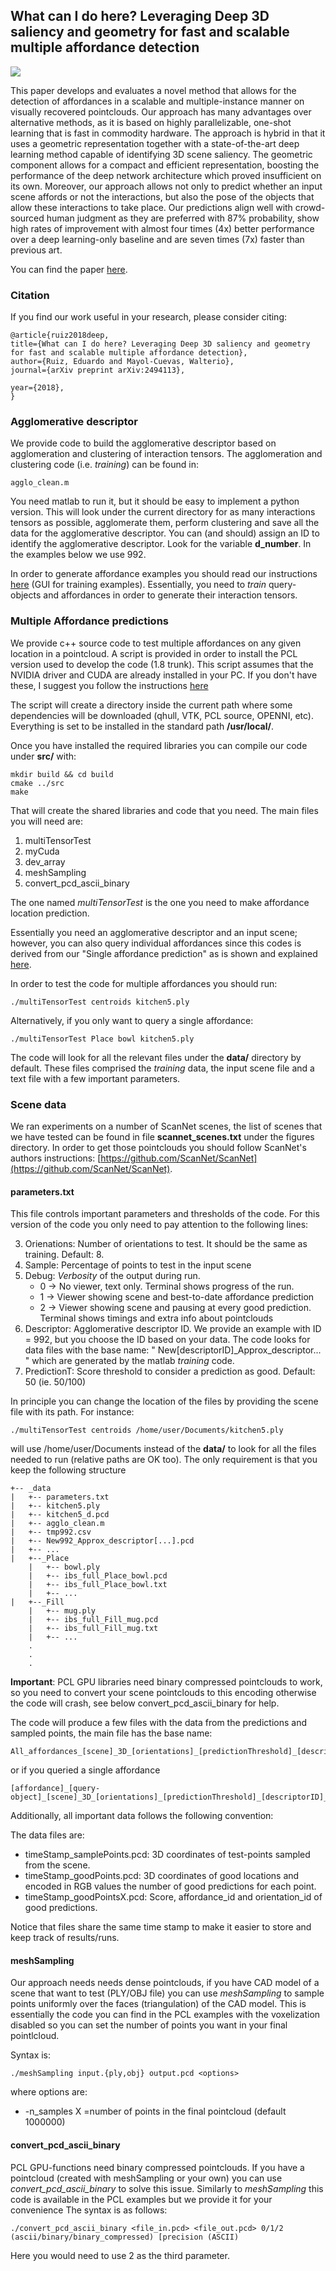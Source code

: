 ## What can I do here? Leveraging Deep 3D saliency and geometry for fast and scalable multiple affordance detection
![](figures/first_image_scannet.png)

This paper develops and evaluates a novel method that allows for the detection of affordances in a scalable and multiple-instance manner on visually recovered pointclouds. Our approach has many advantages over alternative methods, as it is based on highly parallelizable, one-shot learning that is fast in commodity hardware. The approach is hybrid in that it uses a geometric representation together with a state-of-the-art deep learning method capable of identifying 3D scene saliency. The geometric component allows for a compact and efficient representation, boosting the performance of the deep network architecture which proved insufficient on its own. Moreover, our approach allows not only to predict whether an input scene affords or not the interactions, but also the pose of the objects that allow these interactions to take place. Our predictions align well with crowd-sourced human judgment as they are preferred with 87% probability, show high rates of improvement with almost four times (4x) better performance over a deep learning-only baseline and are seven times (7x) faster than previous art.

You can find the paper [here](https://arxiv.org/abs/1703.10584).

### Citation 
If you find our work useful in your research, please consider citing:

    @article{ruiz2018deep,
    title={What can I do here? Leveraging Deep 3D saliency and geometry for fast and scalable multiple affordance detection},
    author={Ruiz, Eduardo and Mayol-Cuevas, Walterio},
    journal={arXiv preprint arXiv:2494113},

    year={2018},
    }

### Agglomerative descriptor
We provide code to build the agglomerative descriptor based on agglomeration and clustering of interaction tensors. The agglomeration and clustering code (i.e. *training*) can be found in:
```
agglo_clean.m
```
You need matlab to run it, but it should be easy to implement a python version.
This will look under the current directory for as many interactions tensors as possible, agglomerate them, perform clustering and save all the data for the agglomerative descriptor. You can (and should) assign an ID to identify the agglomerative descriptor. Look for the variable **d_number**. In the examples below we use 992.

In order to generate affordance examples you should read our instructions [here](https://github.com/eduard626/interaction-tensor#gui-for-training-examples) (GUI for training examples).
Essentially,  you need to *train* query-objects and affordances in order to generate their interaction tensors. 

### Multiple Affordance predictions

We provide c++ source code to test multiple affordances on any given location in a pointcloud. A script is provided in order to install the PCL version used to develop the code (1.8 trunk). This script assumes that the NVIDIA driver and CUDA are already installed in your PC. If you don't have these, I suggest you follow the instructions [here](https://docs.nvidia.com/cuda/cuda-installation-guide-linux/index.html "NVIDIA")

The script will create a directory inside the current path where some dependencies will be downloaded (qhull, VTK, PCL source, OPENNI, etc). Everything is set to be installed in the standard path **/usr/local/**.

Once you have installed the required libraries you can compile our code under **src/** with:

```
mkdir build && cd build
cmake ../src
make
```

That will create the shared libraries and code that you need. The main files you will need are:

1. multiTensorTest
2. myCuda
3. dev_array
4. meshSampling
5. convert_pcd_ascii_binary

The one named *multiTensorTest* is the one you need to make affordance location prediction. 

Essentially you need an agglomerative descriptor and an input scene; however, you can also query individual affordances since this codes is derived from our "Single affordance prediction" as is shown and explained [here](https://github.com/eduard626/interaction-tensor/blob/master/Testing/README.md).

In order to test the code for multiple affordances you should run:
```
./multiTensorTest centroids kitchen5.ply
```
Alternatively, if you only want to query a single affordance: 

```
./multiTensorTest Place bowl kitchen5.ply
```

The code will look for all the relevant files under the **data/** directory by default. These files comprised the *training* data, the input scene file and a text file with a few important parameters.
### Scene data
We ran experiments on a number of ScanNet scenes, the list of scenes that we have tested can be found in file **scannet_scenes.txt** under the figures directory. In order to get those pointclouds you should follow ScanNet's authors instructions: [https://github.com/ScanNet/ScanNet](https://github.com/ScanNet/ScanNet).

#### parameters.txt

This file controls important parameters and thresholds of the code. For this version of the code you only need to pay attention to the following lines:

3. Orienations: Number of orientations to test. It should be the same as training. Default: 8.
4. Sample: Percentage of points to test in the input scene
5. Debug: *Verbosity* of the output during run.
	* 0 -> No viewer, text only. Terminal shows progress of the run.
	* 1 -> Viewer showing scene and best-to-date affordance prediction
	* 2 -> Viewer showing scene and pausing at every good prediction. Terminal shows timings and extra info about pointclouds
6. Descriptor: Agglomerative descriptor ID. We provide an example with ID = 992, but you choose the ID based on your data.
	The code looks for data files with the base name: " New[descriptorID]_Approx_descriptor... " which are generated by the matlab *training* code.
9. PredictionT: Score threshold to consider a prediction as good. Default: 50 (ie. 50/100)



In principle you can change the location of the files by providing the scene file with its path. For instance:
```
./multiTensorTest centroids /home/user/Documents/kitchen5.ply
```

will use /home/user/Documents instead of the **data/** to look for all the files needed to run (relative paths are OK too). The only requirement is that you keep the following structure

```
+-- _data
|   +-- parameters.txt
|   +-- kitchen5.ply
|   +-- kitchen5_d.pcd
|   +-- agglo_clean.m
|   +-- tmp992.csv
|   +-- New992_Approx_descriptor[...].pcd
|   +-- ...
|	+--_Place
	|	+-- bowl.ply
	|	+-- ibs_full_Place_bowl.pcd
	|	+-- ibs_full_Place_bowl.txt
	|	+-- ...
|	+--_Fill
	|	+-- mug.ply
	|	+-- ibs_full_Fill_mug.pcd
	|	+-- ibs_full_Fill_mug.txt
	|	+-- ...
	.
	.
	.
```

**Important**: PCL GPU libraries need binary compressed pointclouds to work, so you need to convert your scene pointclouds to this encoding otherwise the code will crash, see below convert_pcd_ascii_binary for help.

The code will produce a few files with the data from the predictions and sampled points, the main file has the base name:

```
All_affordances_[scene]_3D_[orientations]_[predictionThreshold]_[descriptorID]_[timeStamp].pcd
```
or if you queried a single affordance
```
[affordance]_[query-object]_[scene]_3D_[orientations]_[predictionThreshold]_[descriptorID]_[timeStamp].pcd
```

Additionally, all important data follows the following convention:

The data files are:

* timeStamp_samplePoints.pcd: 3D coordinates of test-points sampled from the scene.
* timeStamp_goodPoints.pcd: 3D coordinates of good locations and encoded in RGB values the number of good predictions for each point.
* timeStamp_goodPointsX.pcd: Score, affordance_id and orientation_id of good predictions.

Notice that files share the same time stamp to make it easier to store and keep track of results/runs.

#### meshSampling

Our approach needs needs dense pointclouds, if you have CAD model of a scene that want to test (PLY/OBJ file) you can use *meshSampling* to sample points uniformly over the faces (triangulation)
of the CAD model. This is essentially the code you can find in the PCL examples with the voxelization disabled so you can set the number of points you want in your final pointlcloud. 

Syntax is:
``` 
./meshSampling input.{ply,obj} output.pcd <options>
```
where options are:
* -n_samples X =number of points in the final pointcloud (default 1000000)

#### convert_pcd_ascii_binary

PCL GPU-functions need binary compressed pointclouds. If you have a pointcloud (created with meshSampling or your own) you can use *convert_pcd_ascii_binary* to solve this issue.
Similarly to *meshSampling* this code is available in the PCL examples but we provide it for your convenience The syntax is as follows:
```
./convert_pcd_ascii_binary <file_in.pcd> <file_out.pcd> 0/1/2 (ascii/binary/binary_compressed) [precision (ASCII)
```

Here you would need to use 2 as the third parameter.